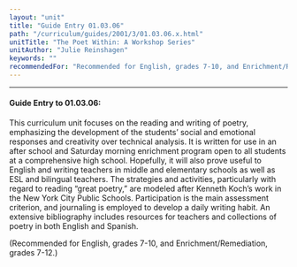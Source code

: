 ```yaml
---
layout: "unit"
title: "Guide Entry 01.03.06"
path: "/curriculum/guides/2001/3/01.03.06.x.html"
unitTitle: "The Poet Within: A Workshop Series"
unitAuthor: "Julie Reinshagen"
keywords: ""
recommendedFor: "Recommended for English, grades 7-10, and Enrichment/Remediation, grades 7-12."
---
```

<body>
<hr/>
 <h4>
  Guide Entry to 01.03.06:
 </h4>
 <p>
  This curriculum unit focuses on the reading and writing of poetry, emphasizing the development of the students’ social and emotional responses and creativity over technical analysis. It is written for use in an after school and Saturday morning enrichment program open to all students at a comprehensive high school. Hopefully, it will also prove useful to English and writing teachers in middle and elementary schools as well as ESL and bilingual teachers. The strategies and activities, particularly with regard to reading “great poetry,” are modeled after Kenneth Koch’s work in the New York City Public Schools. Participation is the main assessment criterion, and journaling is employed to develop a daily writing habit. An extensive bibliography includes resources for teachers and collections of poetry in both English and Spanish.
 </p>
<p>
  (Recommended for English, grades 7-10, and Enrichment/Remediation, grades 7-12.)
 </p>

</body>